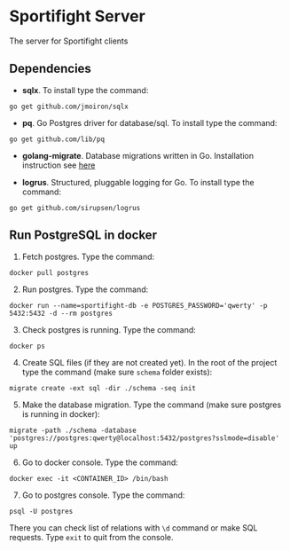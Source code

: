 # Sportifight Server
The server for Sportifight clients

## Dependencies

* **sqlx**. To install type the command:
```
go get github.com/jmoiron/sqlx
```

* **pq**. Go Postgres driver for database/sql. To install type the command:
```
go get github.com/lib/pq
```

* **golang-migrate**. Database migrations written in Go. Installation instruction see [here](https://github.com/golang-migrate/migrate)

* **logrus**. Structured, pluggable logging for Go. To install type the command:
```
go get github.com/sirupsen/logrus
```

## Run PostgreSQL in docker

1. Fetch postgres. Type the command:
```
docker pull postgres
```

2. Run postgres. Type the command:
```
docker run --name=sportifight-db -e POSTGRES_PASSWORD='qwerty' -p 5432:5432 -d --rm postgres
```

3. Check postgres is running. Type the command:
```
docker ps
```

4. Create SQL files (if they are not created yet). In the root of the project type the command (make sure `schema` folder exists):
```
migrate create -ext sql -dir ./schema -seq init   
```

5. Make the database migration. Type the command (make sure postgres is running in docker):
```
migrate -path ./schema -database 'postgres://postgres:qwerty@localhost:5432/postgres?sslmode=disable' up
```

6. Go to docker console. Type the command:
```
docker exec -it <CONTAINER_ID> /bin/bash
```

7. Go to postgres console. Type the command:
```
psql -U postgres
```
There you can check list of relations with `\d` command or make SQL requests. Type `exit` to quit from the console.